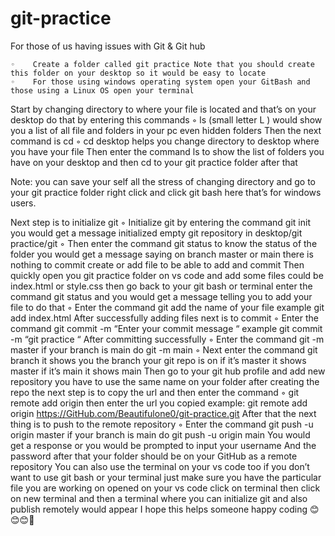 # git-practice
For those of us  having issues with Git & Git hub

    ◦    Create a folder called git practice Note that you should create this folder on your desktop so it would be easy to locate
    ◦    For those using windows operating system open your GitBash and those using a Linux OS open your terminal 
Start by changing directory to where your file is located and that’s on your desktop do that by entering this commands
    ◦    ls (small letter L ) would show you a list of all file and folders in your pc even hidden folders 
Then  the next command is cd 
    ◦    cd desktop helps you change directory to desktop where you have your file 
Then enter the command ls to show the list of folders you have on your desktop and then cd to your git practice folder after that

Note: you can save your self all the stress of changing directory and go to your git practice folder right click and click git bash here that’s for windows users. 

Next step is to initialize git
    ◦    Initialize git by entering the command git init you would get a message initialized empty git repository in desktop/git practice/git
    ◦    Then enter the command git status to know the status of the folder you would get a message saying on branch master or main there is nothing to commit create or add file to be able to add and commit
Then quickly open you git practice folder on vs code and add some files could be index.html or style.css then go back to your git bash or terminal enter the command git status and you would get a message telling you to add your file to do that 
    ◦    Enter the command git add the name of your file example git add index.html
After successfully adding files next is to commit 
    ◦    Enter the command git commit -m “Enter your commit message “ example git commit -m “git practice “
After committing successfully 
    ◦    Enter the command git -m master if your branch is main do git -m main
    ◦    Next enter the command git branch it shows you the branch your git repo is on if it’s master it shows master if it’s main it shows main 
Then go to your git hub profile and add new repository you have to use the same name on your folder after creating the repo the next step is to copy the url and then enter the command 
    ◦    git remote add origin then enter the url you copied example: git remote add origin https://GitHub.com/Beautifulone0/git-practice.git 
After that the next thing is to push to the remote repository 
    ◦    Enter the command git push -u origin master if your branch is main do git push -u origin main
You would get a response or you would be prompted to input your username 
And the password after that your folder should be on your GitHub as a remote repository 
You can also use the terminal on your vs code too if you don’t want to use git bash or your terminal just make sure you have the particular file you are working on opened on your vs code click on terminal then click on new terminal and then a terminal where you can initialize git and also publish remotely would appear I hope this helps someone happy coding 😊😊😊🎉

